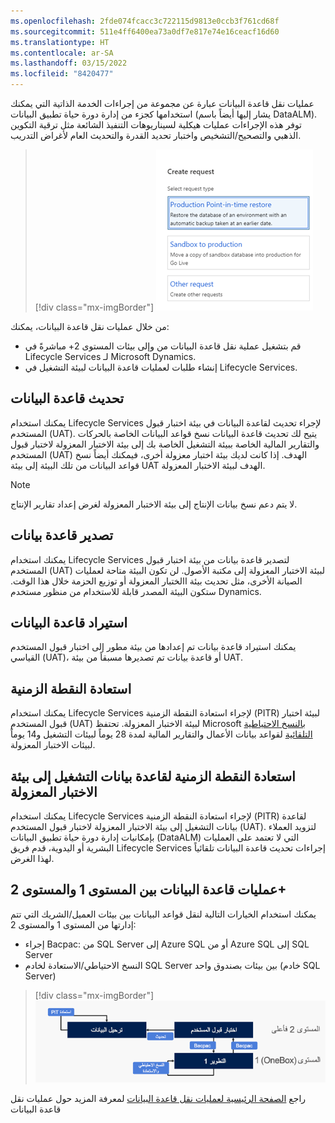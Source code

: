 ```yaml
---
ms.openlocfilehash: 2fde074fcacc3c722115d9813e0ccb3f761cd68f
ms.sourcegitcommit: 511e4ff6400ea73a0df7e817e74e16ceacf16d60
ms.translationtype: HT
ms.contentlocale: ar-SA
ms.lasthandoff: 03/15/2022
ms.locfileid: "8420477"
---
```

عمليات نقل قاعدة البيانات عبارة عن مجموعة من إجراءات الخدمة الذاتية التي يمكنك استخدامها كجزء من إدارة دورة حياة تطبيق البيانات (يشار إليها أيضاً باسم DataALM). توفر هذه الإجراءات عمليات هيكلية لسيناريوهات التنفيذ الشائعة مثل ترقية التكوين الذهبي والتصحيح/التشخيص واختبار تحديد القدرة والتحديث العام لأغراض التدريب.

> [!div class="mx-imgBorder"]
> ![رسم تخطيطي لصفحة إنشاء طلب لعملية نقل قاعدة البيانات في صفحة Lifecycle Services.](../media/request-database-movement.png)

من خلال عمليات نقل قاعدة البيانات، يمكنك:

- قم بتشغيل عملية نقل قاعدة البيانات من وإلى بيئات المستوى 2+ مباشرةً في Lifecycle Services لـ Microsoft Dynamics.
- إنشاء طلبات لعمليات قاعدة البيانات لبيئة التشغيل في Lifecycle Services.

## <a name="refresh-database"></a>تحديث قاعدة البيانات
يمكنك استخدام Lifecycle Services لإجراء تحديث لقاعدة البيانات في بيئة اختبار قبول المستخدم (UAT). يتيح لك تحديث قاعدة البيانات نسخ قواعد البيانات الخاصة بالحركات والتقارير المالية الخاصة ببيئة التشغيل الخاصة بك إلى بيئة الاختبار المعزولة لاختبار قبول المستخدم (UAT) الهدف. إذا كانت لديك بيئة اختبار معزولة أخرى، فيمكنك أيضاً نسخ قواعد البيانات من تلك البيئة إلى بيئة UAT الهدف لبيئة الاختبار المعزولة.

> [!NOTE]
> لا يتم دعم نسخ بيانات الإنتاج إلى بيئة الاختبار المعزولة لغرض إعداد تقارير الإنتاج.

## <a name="export-database"></a>تصدير قاعدة بيانات
يمكنك استخدام Lifecycle Services لتصدير قاعدة بيانات من بيئة اختبار قبول المستخدم (UAT) لبيئة الاختبار المعزولة إلى مكتبة الأصول. لن تكون البيئة متاحة لعمليات الصيانة الأخرى، مثل تحديث بيئة االختبار المعزولة أو توزيع الحزمة خلال هذا الوقت. ستكون البيئة المصدر قابلة للاستخدام من منظور مستخدم Dynamics.

## <a name="import-database"></a>استيراد قاعدة البيانات
يمكنك استيراد قاعدة بيانات تم إعدادها من بيئة مطور إلى اختبار قبول المستخدم القياسي (UAT)، أو قاعدة بيانات تم تصديرها مسبقاً من بيئة UAT.

## <a name="point-in-time-restore"></a>استعادة النقطة الزمنية
يمكنك استخدام Lifecycle Services لإجراء استعادة النقطة الزمنية (PITR) لبيئة اختبار قبول المستخدم (UAT) لبيئة الاختبار المعزولة. تحتفظ Microsoft [بالنسخ الاحتياطية التلقائية](/azure/azure-sql/database/automated-backups-overview?tabs=single-database/?azure-portal=true) لقواعد بيانات الأعمال والتقارير المالية لمدة 28 يوماً لبيئات التشغيل و14 يوماً لبيئات الاختبار المعزولة.

## <a name="point-in-time-restore-of-the-production-database-to-a-sandbox"></a>استعادة النقطة الزمنية لقاعدة بيانات التشغيل إلى بيئة الاختبار المعزولة
يمكنك استخدام Lifecycle Services لإجراء استعادة النقطة الزمنية (PITR) لقاعدة بيانات التشغيل إلى بيئة الاختبار المعزولة لاختبار قبول المستخدم (UAT). لتزويد العملاء بإمكانيات إدارة دورة حياة تطبيق البيانات (DataALM) التي لا تعتمد على العمليات البشرية أو اليدوية، قدم فريق Lifecycle Services إجراءات تحديث قاعدة البيانات تلقائياً لهذا الغرض.

## <a name="database-operations-between-tier-1-and-tier-2"></a>عمليات قاعدة البيانات بين المستوى 1 والمستوى 2+
يمكنك استخدام الخيارات التالية لنقل قواعد البيانات بين بيئات العميل/الشريك التي تتم إدارتها من المستوى 1 والمستوى 2:

- إجراء Bacpac: من SQL Server إلى Azure SQL أو من Azure SQL إلى SQL Server
- النسخ الاحتياطي/الاستعادة لخادم SQL Server بين بيئات بصندوق واحد (خادم SQL Server)


> [!div class="mx-imgBorder"]
> ![رسم تخطيطي لبيئات المستوى 1 والمستوى 2.](../media/tier-1-tier-2-database-operations.png)

راجع [الصفحة الرئيسية لعمليات نقل قاعدة البيانات](/dynamics365/fin-ops-core/dev-itpro/database/dbmovement-operations/?azure-portal=true) لمعرفة المزيد حول عمليات نقل قاعدة البيانات 
